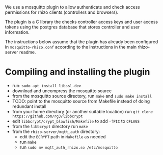 We use a mosquitto plugin to allow authenticate and check access permissions 
for rhizo clients (controllers and browsers).

The plugin is a C library the checks controller access keys and user access tokens
using the postgres database that stores controller and user information.

The instructions below assume that the plugin has already been configured in `mosquitto-rhizo.conf`
according to the instructions in the main rhizo-server readme.

# Compiling and installing the plugin

*   run: `sudo apt install libssl-dev`
*   download and uncompress the mosquitto source
*   from the mosquitto source directory, run `make` and `sudo make install`
*   TODO: point to the mosquitto source from Makefile instead of doing redundant install
*   from your home directory (or another suitable location) run `git clone https://github.com/rg3/libbcrypt`
*   edit `libbcrypt/crypt_blowfish/Makefile` to add `-fPIC` to `CFLAGS`
*   from the `libbcrypt` directory run `make`
*   from the `rhizo-server/mqtt_auth` directory:
    *   edit the `BCRYPT` path in `Makefile` as needed
    *   run `make`
    *   run `sudo mv mqtt_auth_rhizo.so /etc/mosquitto`
